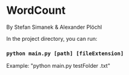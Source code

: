 # WordCount

By Stefan Simanek & Alexander Plöchl

In the project directory, you can run:

### `python main.py [path] [fileExtension]`

Example: "python main.py testFolder .txt"
